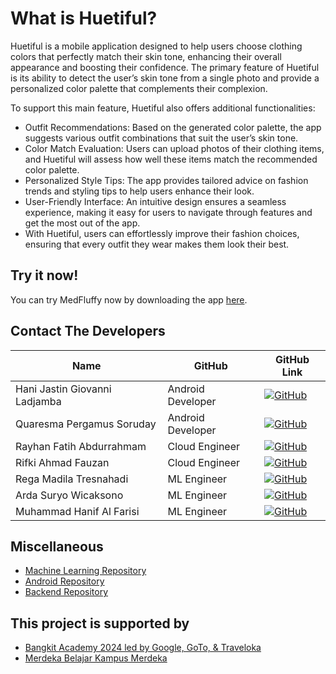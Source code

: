 # What is Huetiful?

Huetiful is a mobile application designed to help users choose clothing colors that perfectly match their skin tone, enhancing their overall appearance and boosting their confidence. The primary feature of Huetiful is its ability to detect the user’s skin tone from a single photo and provide a personalized color palette that complements their complexion.

To support this main feature, Huetiful also offers additional functionalities:

- Outfit Recommendations: Based on the generated color palette, the app suggests various outfit combinations that suit the user’s skin tone.
- Color Match Evaluation: Users can upload photos of their clothing items, and Huetiful will assess how well these items match the recommended color palette.
- Personalized Style Tips: The app provides tailored advice on fashion trends and styling tips to help users enhance their look.
- User-Friendly Interface: An intuitive design ensures a seamless experience, making it easy for users to navigate through features and get the most out of the app.
- With Huetiful, users can effortlessly improve their fashion choices, ensuring that every outfit they wear makes them look their best.

## Try it now!

You can try MedFluffy now by downloading the app [here](https://kampusmerdeka.kemdikbud.go.id/).

## Contact The Developers

| Name                       | GitHub            | GitHub Link                          
|----------------------------|-------------------|--------------------------------------
| Hani Jastin Giovanni Ladjamba     | Android Developer | [![GitHub](https://img.shields.io/badge/GitHub--blue?style=social&logo=github)](https://github.com/haniladjamba) 
| Quaresma Pergamus Soruday  | Android Developer | [![GitHub](https://img.shields.io/badge/GitHub--blue?style=social&logo=github)](https://github.com/03Res) 
| Rayhan Fatih Abdurrahmam   | Cloud Engineer    | [![GitHub](https://img.shields.io/badge/GitHub--blue?style=social&logo=github)](https://github.com/rayhanfth) 
| Rifki Ahmad Fauzan         | Cloud Engineer    | [![GitHub](https://img.shields.io/badge/GitHub--blue?style=social&logo=github)](https://github.com/lohlohko) 
| Rega Madila Tresnahadi     | ML Engineer       | [![GitHub](https://img.shields.io/badge/GitHub--blue?style=social&logo=github)](https://github.com/RegaMadila) 
| Arda Suryo Wicaksono       | ML Engineer       | [![GitHub](https://img.shields.io/badge/GitHub--blue?style=social&logo=github)](https://github.com/ardasuryo) 
| Muhammad Hanif Al Farisi   | ML Engineer       | [![GitHub](https://img.shields.io/badge/GitHub--blue?style=social&logo=github)](https://github.com/hanifalfarisi01) 

## Miscellaneous

- [Machine Learning Repository](#)
- [Android Repository](#)
- [Backend Repository](#)


## This project is supported by

- [Bangkit Academy 2024 led by Google, GoTo, & Traveloka](https://www.dicoding.com/programs/bangkit)
- [Merdeka Belajar Kampus Merdeka](https://kampusmerdeka.kemdikbud.go.id/)

<!---
Huetiful/Huetiful is a ✨ special ✨ repository because its `README.md` (this file) appears on your GitHub profile.
You can click the Preview link to take a look at your changes.
--->

